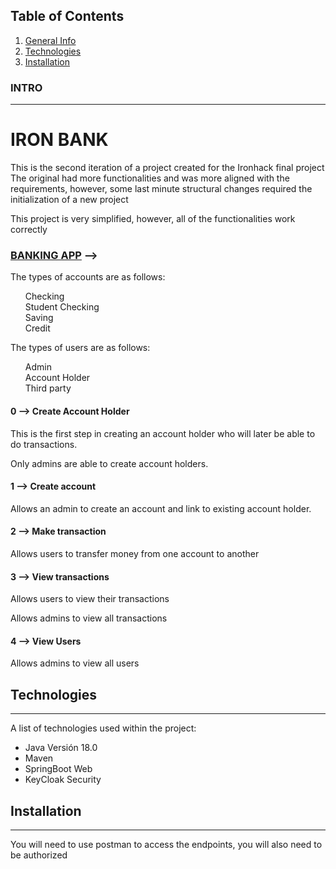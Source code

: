 ## Table of Contents
1. [General Info](#INTRO)
2. [Technologies](#STACK)
3. [Installation](#API)

### INTRO
***

<h1 > IRON BANK </h1>
<p   >
This is the second iteration of a project created for the Ironhack final project
The original had more functionalities and was more aligned with the requirements, however, some last minute structural
changes required the initialization of a new project

This project is very simplified, however, all of the functionalities work correctly
</p>

<h3><u>BANKING APP</u> --> </h3>
The types of accounts are as follows:
<ul>
<l1> Checking </l1><br>
<l1> Student Checking </l1><br>
<l1> Saving </l1><br>
<l1> Credit </l1><br>
</ul>

The types of users are as follows:
<ul>
<l1> Admin </l1><br>
<l1> Account Holder </l1><br>
<l1> Third party </l1><br>
</ul>

<h4>0 --> Create Account Holder</h4>
<p>This is the first step in creating an account holder who will later be able to do transactions.</p>
<p>Only admins are able to create account holders.</p>

<h4>1 --> Create account</h4>
<p>Allows an admin to create an account and link to existing account holder.</p>

<h4>2 --> Make transaction</h4>
<p>Allows users to transfer money from one account to another</p>

<h4>3 --> View transactions</h4>
<p>Allows users to view their transactions</p>
<p>Allows admins to view all transactions</p>

<h4>4 --> View Users</h4>
<p>Allows admins to view all users</p>

## Technologies
***
A list of technologies used within the project:
* Java Versión 18.0
* Maven
* SpringBoot Web
* KeyCloak Security


## Installation
***
You will need to use postman to access the endpoints, you will also need to be authorized
